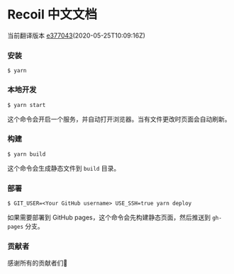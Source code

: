 # Recoil 中文文档

当前翻译版本 [e377043](https://github.com/facebookexperimental/Recoil/commit/e37704379e13c11c4ed4afed8da553157e3aae96)(2020-05-25T10:09:16Z)

### 安装

```
$ yarn
```

### 本地开发

```
$ yarn start
```

这个命令会开启一个服务，并自动打开浏览器。当有文件更改时页面会自动刷新。

### 构建

```
$ yarn build
```

这个命令会生成静态文件到 `build` 目录。

### 部署

```
$ GIT_USER=<Your GitHub username> USE_SSH=true yarn deploy
```

如果需要部署到 GitHub pages，这个命令会先构建静态页面，然后推送到 `gh-pages` 分支。

### 贡献者

感谢所有的贡献者们🎉

<!-- ALL-CONTRIBUTORS-LIST:START - Do not remove or modify this section -->
<!-- ALL-CONTRIBUTORS-LIST:END -->
